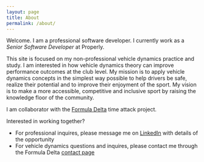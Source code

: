 ```yaml
---
layout: page
title: About
permalink: /about/
---
```


Welcome. I am a professional software developer. I currently work as a _Senior
Software Developer_ at Properly.

This site is focused on my non-professional vehicle dynamics practice and
study. I am interested in how vehicle dynamics theory can improve performance
outcomes at the club level. My mission is to apply vehicle dynamics concepts in
the simplest way possible to help drivers be safe, realize their potential and
to improve their enjoyment of the sport. My vision is to make a more
accessible, competitive and inclusive sport by raising the knowledge floor of
the community.

I am collaborator with the [Formula Delta](https://formuladelta.ca) time attack
project.

Interested in working together?

- For professional inquires, please message me on
  [LinkedIn](https://www.linkedin.com/in/ktse/) with details of the opportunity
- For vehicle dynamics questions and inquires, please contact me through the
  Formula Delta [contact page](https://formuladelta.ca/contact-us/)
